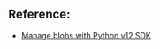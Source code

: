 
## Reference:   
- [Manage blobs with Python v12 SDK](https://docs.microsoft.com/en-us/azure/storage/blobs/storage-quickstart-blobs-python?tabs=environment-variable-windows)
